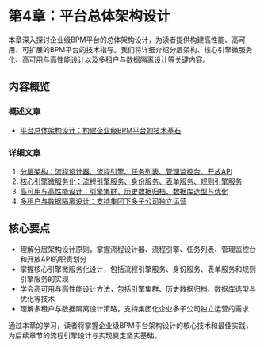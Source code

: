 # 第4章：平台总体架构设计

本章深入探讨企业级BPM平台的总体架构设计，为读者提供构建高性能、高可用、可扩展的BPM平台的技术指导。我们将详细介绍分层架构、核心引擎微服务化、高可用与高性能设计以及多租户与数据隔离设计等关键内容。

## 内容概览

### 概述文章
- [平台总体架构设计：构建企业级BPM平台的技术基石](1-4-platform-architecture-design-overview.md)

### 详细文章
1. [分层架构：流程设计器、流程引擎、任务列表、管理监控台、开放API](1-4-1-layered-architecture-design.md)
2. [核心引擎微服务化：流程引擎服务、身份服务、表单服务、规则引擎服务](1-4-2-core-engine-microservices.md)
3. [高可用与高性能设计：引擎集群、历史数据归档、数据库选型与优化](1-4-3-high-availability-performance-design.md)
4. [多租户与数据隔离设计：支持集团下多子公司独立运营](1-4-4-multi-tenancy-data-isolation-design.md)

## 核心要点

- 理解分层架构设计原则，掌握流程设计器、流程引擎、任务列表、管理监控台和开放API的职责划分
- 掌握核心引擎微服务化设计，包括流程引擎服务、身份服务、表单服务和规则引擎服务的实现
- 学会高可用与高性能设计方法，包括引擎集群、历史数据归档、数据库选型与优化等技术
- 理解多租户与数据隔离设计策略，支持集团化企业多子公司独立运营的需求

通过本章的学习，读者将掌握企业级BPM平台架构设计的核心技术和最佳实践，为后续章节的流程引擎设计与实现奠定坚实基础。